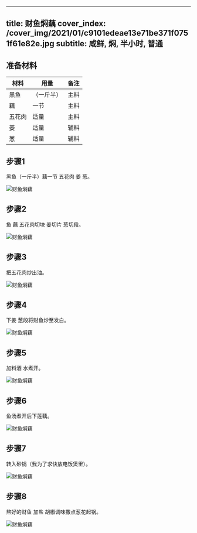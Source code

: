 
---
title: 财鱼焖藕
cover_index: /cover_img/2021/01/c9101edeae13e71be371f0751f61e82e.jpg
subtitle: 咸鲜, 焖, 半小时, 普通
---

## 准备材料

| 材料     | 用量 | 备注|
| ------- | ----- | --- |
| 黑鱼 | （一斤半）| 主料 |
| 藕 | 一节| 主料 |
| 五花肉 | 适量| 主料 |
| 姜 | 适量| 辅料 |
| 葱 | 适量| 辅料 |

## 步骤1

黑鱼（一斤半）藕一节 五花肉 姜 葱。

![财鱼焖藕](https://i8.meishichina.com/attachment/recipe/201010/201010081434294.jpg?x-oss-process=style/p320) 

## 步骤2

鱼 藕 五花肉切块 姜切片 葱切段。

![财鱼焖藕](https://i8.meishichina.com/attachment/recipe/201010/201010081434457.jpg?x-oss-process=style/p320) 

## 步骤3

把五花肉炒出油。

![财鱼焖藕](https://i8.meishichina.com/attachment/recipe/201010/201010081434552.jpg?x-oss-process=style/p320) 

## 步骤4

下姜 葱段将财鱼炒至发白。

![财鱼焖藕](https://i8.meishichina.com/attachment/recipe/201010/201010081435027.jpg?x-oss-process=style/p320) 

## 步骤5

加料酒 水煮开。

![财鱼焖藕](https://i8.meishichina.com/attachment/recipe/201010/201010081435187.jpg?x-oss-process=style/p320) 

## 步骤6

鱼汤煮开后下莲藕。

![财鱼焖藕](https://i8.meishichina.com/attachment/recipe/201010/201010081435270.jpg?x-oss-process=style/p320) 

## 步骤7

转入砂锅（我为了求快放电饭煲里）。

![财鱼焖藕](https://i8.meishichina.com/attachment/recipe/201010/201010081435428.jpg?x-oss-process=style/p320) 

## 步骤8

熬好的财鱼 加盐 胡椒调味撒点葱花起锅。

![财鱼焖藕](https://i8.meishichina.com/attachment/recipe/201010/201010081436102.jpg?x-oss-process=style/p320) 

